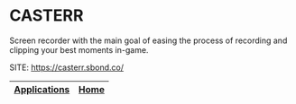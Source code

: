 # CASTERR

 Screen recorder with the main goal of easing the process of recording 
 and clipping your best moments in-game.

 SITE: https://casterr.sbond.co/

 | [Applications](https://portable-linux-apps.github.io/apps.html) | [Home](https://portable-linux-apps.github.io)
 | --- | --- |
